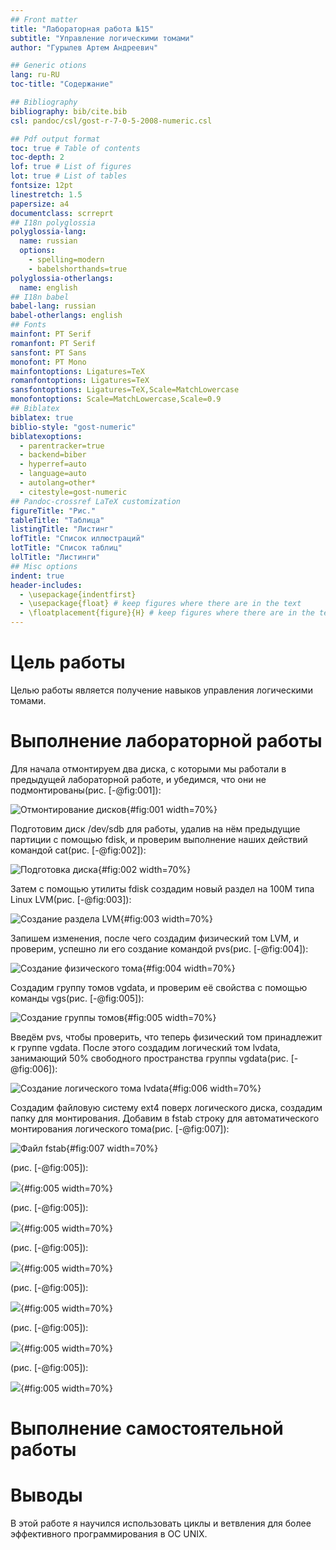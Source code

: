 ```yaml
---
## Front matter
title: "Лабораторная работа №15"
subtitle: "Управление логическими томами"
author: "Гурылев Артем Андреевич"

## Generic otions
lang: ru-RU
toc-title: "Содержание"

## Bibliography
bibliography: bib/cite.bib
csl: pandoc/csl/gost-r-7-0-5-2008-numeric.csl

## Pdf output format
toc: true # Table of contents
toc-depth: 2
lof: true # List of figures
lot: true # List of tables
fontsize: 12pt
linestretch: 1.5
papersize: a4
documentclass: scrreprt
## I18n polyglossia
polyglossia-lang:
  name: russian
  options:
	- spelling=modern
	- babelshorthands=true
polyglossia-otherlangs:
  name: english
## I18n babel
babel-lang: russian
babel-otherlangs: english
## Fonts
mainfont: PT Serif
romanfont: PT Serif
sansfont: PT Sans
monofont: PT Mono
mainfontoptions: Ligatures=TeX
romanfontoptions: Ligatures=TeX
sansfontoptions: Ligatures=TeX,Scale=MatchLowercase
monofontoptions: Scale=MatchLowercase,Scale=0.9
## Biblatex
biblatex: true
biblio-style: "gost-numeric"
biblatexoptions:
  - parentracker=true
  - backend=biber
  - hyperref=auto
  - language=auto
  - autolang=other*
  - citestyle=gost-numeric
## Pandoc-crossref LaTeX customization
figureTitle: "Рис."
tableTitle: "Таблица"
listingTitle: "Листинг"
lofTitle: "Список иллюстраций"
lotTitle: "Список таблиц"
lolTitle: "Листинги"
## Misc options
indent: true
header-includes:
  - \usepackage{indentfirst}
  - \usepackage{float} # keep figures where there are in the text
  - \floatplacement{figure}{H} # keep figures where there are in the text
---
```


# Цель работы

Целью работы является получение навыков управления логическими томами.

# Выполнение лабораторной работы

Для начала отмонтируем два диска, с которыми мы работали в предыдущей лабораторной работе, и убедимся, что они не подмонтированы(рис. [-@fig:001]):

![Отмонтирование дисков](image/1.png){#fig:001 width=70%}

Подготовим диск /dev/sdb для работы, удалив на нём предыдущие партиции с помощью fdisk, и проверим выполнение наших действий командой cat(рис. [-@fig:002]):

![Подготовка диска](image/2.png){#fig:002 width=70%}

Затем с помощью утилиты fdisk создадим новый раздел на 100M типа Linux LVM(рис. [-@fig:003]):

![Создание раздела LVM](image/3.png){#fig:003 width=70%}

Запишем изменения, после чего создадим физический том LVM, и проверим, успешно ли его создание командой pvs(рис. [-@fig:004]):

![Создание физического тома](image/4.png){#fig:004 width=70%}

Создадим группу томов vgdata, и проверим её свойства с помощью команды vgs(рис. [-@fig:005]):

![Создание группы томов](image/5.png){#fig:005 width=70%}

Введём pvs, чтобы проверить, что теперь физический том принадлежит к группе vgdata. После этого создадим логический том lvdata, занимающий 50% свободного пространства группы vgdata(рис. [-@fig:006]):

![Создание логического тома lvdata](image/6.png){#fig:006 width=70%}

Создадим файловую систему ext4 поверх логического диска, создадим папку для монтирования. Добавим в fstab строку для автоматического монтирования логического тома(рис. [-@fig:007]):

![Файл fstab](image/7.png){#fig:007 width=70%}

(рис. [-@fig:005]):

![](image/5.png){#fig:005 width=70%}

(рис. [-@fig:005]):

![](image/5.png){#fig:005 width=70%}

(рис. [-@fig:005]):

![](image/5.png){#fig:005 width=70%}

(рис. [-@fig:005]):

![](image/5.png){#fig:005 width=70%}

(рис. [-@fig:005]):

![](image/5.png){#fig:005 width=70%}

(рис. [-@fig:005]):

![](image/5.png){#fig:005 width=70%}	

# Выполнение самостоятельной работы



# Выводы

В этой работе я научился использовать циклы и ветвления для более эффективного программирования в OC UNIX.


